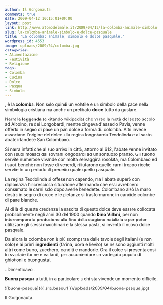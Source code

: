```yaml
---
author: Il Gorgonauta
comments: true
date: 2009-04-12 10:15:01+00:00
layout: post
link: http://www.atomodelmale.it/2009/04/12/la-colomba-animale-simbolo-e-dolce-pasquale/
slug: la-colomba-animale-simbolo-e-dolce-pasquale
title: 'La colomba: animale, simbolo e dolce pasquale.'
wordpress_id: 4553
image: uploads/2009/04/colomba.jpg
categories:
- Alimentazione
- Festività
- Religione
tags:
- Colomba
- Cucina
- Dolce
- Pasqua
- Simbolo
---
```


, è la **colomba**. Non solo quindi un volatile e un simbolo della pace nella simbologia cristiana ma anche un prelibato **dolce** tutto da gustare.

Narra la **leggenda** (e citando [wikipedia](http://it.wikipedia.org/wiki/Colomba_pasquale)) che verso la metà del sesto secolo ad Alboino, re dei Longobardi, mentre cingeva d'assedio Pavia, venne offerto in segno di pace un pan dolce a forma di..colomba. Altri invece associano l'origine del dolce alla regina longobarda Teodolinda e al santo abate irlandese San Colombano.

Si narra infatti che al suo arrivo in città, attorno al 612, l'abate venne invitato con i suoi monaci dai sovrani longobardi ad un sontuoso pranzo. Gli furono servite numerose vivande con molta selvaggina rosolata, ma Colombano ed i suoi, benchè non fosse di venerdì, rifiutarono quelle carni troppo ricche servite in un periodo di precetto quale quello pasquale.

La regina Teodolinda si offese non capendo, ma l'abate superò con diplomazia l'incresciosa situazione affermando che essi avrebbero consumato le carni solo dopo averle benedette. Colombano alzò la mano destra in segno di croce e le pietanze si trasformarono in candide colombe di pane bianche.

Al di là di queste credenze la nascita di questo dolce deve essere collocata probabilmente negli anni 30 del 1900 quando **Dino Villani**, per non interrompere la produzione alla fine della stagione natalizia e per poter utilizzare gli stessi macchinari e la stessa pasta, si inventò il nuovo dolce pasquale.

Da allora la colomba non è più scomparsa dalle tavole degli italiani (e non solo) e ai primi **ingredienti** (farina, uova e lievito) se ne sono aggiunti molti altri come burro, zucchero, canditi e mandorle. Ora il dolce si presenta così in svariate forme e varianti, per accontentare un variegato popolo di ghiottoni e buongustai.

..Dimenticavo..

**Buona pasqua** a tutti, in a particolare a chi sta vivendo un momento difficile.

![buona-pasqua]({{ site.baseurl }}/uploads/2009/04/buona-pasqua.jpg)

Il Gorgonauta.

